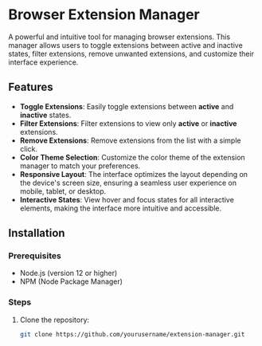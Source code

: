 # Browser Extension Manager

A powerful and intuitive tool for managing browser extensions. This manager allows users to toggle extensions between active and inactive states, filter extensions, remove unwanted extensions, and customize their interface experience.

## Features

- **Toggle Extensions**: Easily toggle extensions between **active** and **inactive** states.
- **Filter Extensions**: Filter extensions to view only **active** or **inactive** extensions.
- **Remove Extensions**: Remove extensions from the list with a simple click.
- **Color Theme Selection**: Customize the color theme of the extension manager to match your preferences.
- **Responsive Layout**: The interface optimizes the layout depending on the device's screen size, ensuring a seamless user experience on mobile, tablet, or desktop.
- **Interactive States**: View hover and focus states for all interactive elements, making the interface more intuitive and accessible.

## Installation

### Prerequisites

- Node.js (version 12 or higher)
- NPM (Node Package Manager)

### Steps

1. Clone the repository:

   ```bash
   git clone https://github.com/yourusername/extension-manager.git
   ```
